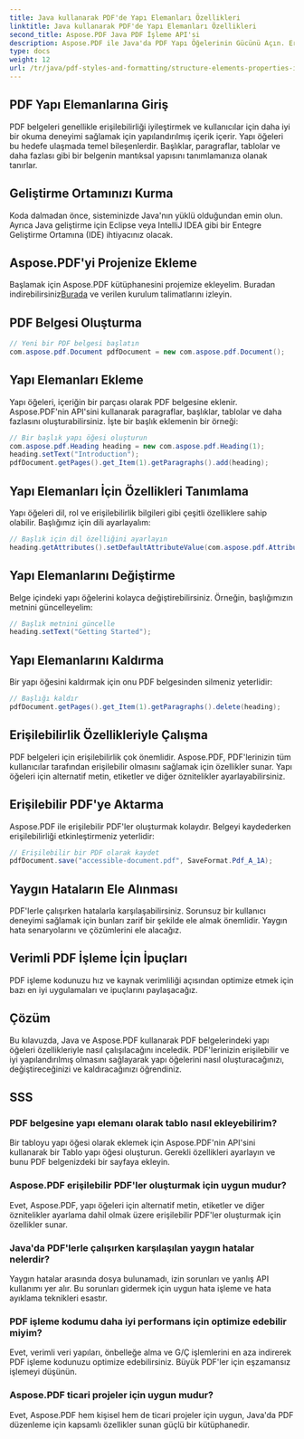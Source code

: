 ```yaml
---
title: Java kullanarak PDF'de Yapı Elemanları Özellikleri
linktitle: Java kullanarak PDF'de Yapı Elemanları Özellikleri
second_title: Aspose.PDF Java PDF İşleme API'si
description: Aspose.PDF ile Java'da PDF Yapı Öğelerinin Gücünü Açın. Erişilebilirlik için PDF'leri Oluşturmayı, Değiştirmeyi ve Optimize Etmeyi Öğrenin.
type: docs
weight: 12
url: /tr/java/pdf-styles-and-formatting/structure-elements-properties-in-pdf-using-java/
---
```


## PDF Yapı Elemanlarına Giriş

PDF belgeleri genellikle erişilebilirliği iyileştirmek ve kullanıcılar için daha iyi bir okuma deneyimi sağlamak için yapılandırılmış içerik içerir. Yapı öğeleri bu hedefe ulaşmada temel bileşenlerdir. Başlıklar, paragraflar, tablolar ve daha fazlası gibi bir belgenin mantıksal yapısını tanımlamanıza olanak tanırlar.

## Geliştirme Ortamınızı Kurma

Koda dalmadan önce, sisteminizde Java'nın yüklü olduğundan emin olun. Ayrıca Java geliştirme için Eclipse veya IntelliJ IDEA gibi bir Entegre Geliştirme Ortamına (IDE) ihtiyacınız olacak.

## Aspose.PDF'yi Projenize Ekleme

 Başlamak için Aspose.PDF kütüphanesini projemize ekleyelim. Buradan indirebilirsiniz[Burada](https://releases.aspose.com/pdf/java/) ve verilen kurulum talimatlarını izleyin.

## PDF Belgesi Oluşturma

```java
// Yeni bir PDF belgesi başlatın
com.aspose.pdf.Document pdfDocument = new com.aspose.pdf.Document();
```

## Yapı Elemanları Ekleme

Yapı öğeleri, içeriğin bir parçası olarak PDF belgesine eklenir. Aspose.PDF'nin API'sini kullanarak paragraflar, başlıklar, tablolar ve daha fazlasını oluşturabilirsiniz. İşte bir başlık eklemenin bir örneği:

```java
// Bir başlık yapı öğesi oluşturun
com.aspose.pdf.Heading heading = new com.aspose.pdf.Heading(1);
heading.setText("Introduction");
pdfDocument.getPages().get_Item(1).getParagraphs().add(heading);
```

## Yapı Elemanları İçin Özellikleri Tanımlama

Yapı öğeleri dil, rol ve erişilebilirlik bilgileri gibi çeşitli özelliklere sahip olabilir. Başlığımız için dili ayarlayalım:

```java
// Başlık için dil özelliğini ayarlayın
heading.getAttributes().setDefaultAttributeValue(com.aspose.pdf.AttributeKeys.Lang, "en-US");
```

## Yapı Elemanlarını Değiştirme

Belge içindeki yapı öğelerini kolayca değiştirebilirsiniz. Örneğin, başlığımızın metnini güncelleyelim:

```java
// Başlık metnini güncelle
heading.setText("Getting Started");
```

## Yapı Elemanlarını Kaldırma

Bir yapı öğesini kaldırmak için onu PDF belgesinden silmeniz yeterlidir:

```java
// Başlığı kaldır
pdfDocument.getPages().get_Item(1).getParagraphs().delete(heading);
```

## Erişilebilirlik Özellikleriyle Çalışma

PDF belgeleri için erişilebilirlik çok önemlidir. Aspose.PDF, PDF'lerinizin tüm kullanıcılar tarafından erişilebilir olmasını sağlamak için özellikler sunar. Yapı öğeleri için alternatif metin, etiketler ve diğer öznitelikler ayarlayabilirsiniz.

## Erişilebilir PDF'ye Aktarma

Aspose.PDF ile erişilebilir PDF'ler oluşturmak kolaydır. Belgeyi kaydederken erişilebilirliği etkinleştirmeniz yeterlidir:

```java
// Erişilebilir bir PDF olarak kaydet
pdfDocument.save("accessible-document.pdf", SaveFormat.Pdf_A_1A);
```

## Yaygın Hataların Ele Alınması

PDF'lerle çalışırken hatalarla karşılaşabilirsiniz. Sorunsuz bir kullanıcı deneyimi sağlamak için bunları zarif bir şekilde ele almak önemlidir. Yaygın hata senaryolarını ve çözümlerini ele alacağız.

## Verimli PDF İşleme İçin İpuçları

PDF işleme kodunuzu hız ve kaynak verimliliği açısından optimize etmek için bazı en iyi uygulamaları ve ipuçlarını paylaşacağız.

## Çözüm

Bu kılavuzda, Java ve Aspose.PDF kullanarak PDF belgelerindeki yapı öğeleri özellikleriyle nasıl çalışılacağını inceledik. PDF'lerinizin erişilebilir ve iyi yapılandırılmış olmasını sağlayarak yapı öğelerini nasıl oluşturacağınızı, değiştireceğinizi ve kaldıracağınızı öğrendiniz.

## SSS

### PDF belgesine yapı elemanı olarak tablo nasıl ekleyebilirim?

Bir tabloyu yapı öğesi olarak eklemek için Aspose.PDF'nin API'sini kullanarak bir Tablo yapı öğesi oluşturun. Gerekli özellikleri ayarlayın ve bunu PDF belgenizdeki bir sayfaya ekleyin.

### Aspose.PDF erişilebilir PDF'ler oluşturmak için uygun mudur?

Evet, Aspose.PDF, yapı öğeleri için alternatif metin, etiketler ve diğer öznitelikler ayarlama dahil olmak üzere erişilebilir PDF'ler oluşturmak için özellikler sunar.

### Java'da PDF'lerle çalışırken karşılaşılan yaygın hatalar nelerdir?

Yaygın hatalar arasında dosya bulunamadı, izin sorunları ve yanlış API kullanımı yer alır. Bu sorunları gidermek için uygun hata işleme ve hata ayıklama teknikleri esastır.

### PDF işleme kodumu daha iyi performans için optimize edebilir miyim?

Evet, verimli veri yapıları, önbelleğe alma ve G/Ç işlemlerini en aza indirerek PDF işleme kodunuzu optimize edebilirsiniz. Büyük PDF'ler için eşzamansız işlemeyi düşünün.

### Aspose.PDF ticari projeler için uygun mudur?

Evet, Aspose.PDF hem kişisel hem de ticari projeler için uygun, Java'da PDF düzenleme için kapsamlı özellikler sunan güçlü bir kütüphanedir.